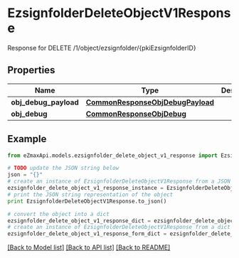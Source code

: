 # EzsignfolderDeleteObjectV1Response

Response for DELETE /1/object/ezsignfolder/{pkiEzsignfolderID}

## Properties
Name | Type | Description | Notes
------------ | ------------- | ------------- | -------------
**obj_debug_payload** | [**CommonResponseObjDebugPayload**](CommonResponseObjDebugPayload.md) |  | 
**obj_debug** | [**CommonResponseObjDebug**](CommonResponseObjDebug.md) |  | [optional] 

## Example

```python
from eZmaxApi.models.ezsignfolder_delete_object_v1_response import EzsignfolderDeleteObjectV1Response

# TODO update the JSON string below
json = "{}"
# create an instance of EzsignfolderDeleteObjectV1Response from a JSON string
ezsignfolder_delete_object_v1_response_instance = EzsignfolderDeleteObjectV1Response.from_json(json)
# print the JSON string representation of the object
print EzsignfolderDeleteObjectV1Response.to_json()

# convert the object into a dict
ezsignfolder_delete_object_v1_response_dict = ezsignfolder_delete_object_v1_response_instance.to_dict()
# create an instance of EzsignfolderDeleteObjectV1Response from a dict
ezsignfolder_delete_object_v1_response_form_dict = ezsignfolder_delete_object_v1_response.from_dict(ezsignfolder_delete_object_v1_response_dict)
```
[[Back to Model list]](../README.md#documentation-for-models) [[Back to API list]](../README.md#documentation-for-api-endpoints) [[Back to README]](../README.md)


